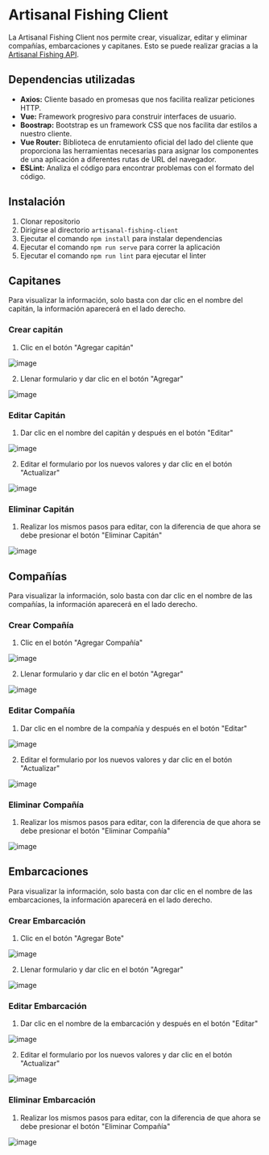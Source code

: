 # Artisanal Fishing Client
La Artisanal Fishing Client nos permite crear, visualizar, editar y eliminar compañías, embarcaciones y capitanes. 
Esto se puede realizar gracias a la [Artisanal Fishing API](https://github.com/WollenMoth/artisanal-fishing-api).

## Dependencias utilizadas
- **Axios:** Cliente basado en promesas que nos facilita realizar peticiones HTTP. 
- **Vue:** Framework progresivo para construir interfaces de usuario. 
- **Boostrap:** Bootstrap es un framework CSS que nos facilita dar estilos a nuestro cliente.
- **Vue Router:** Biblioteca de enrutamiento oficial del lado del cliente que proporciona las herramientas necesarias para asignar los componentes de una aplicación a diferentes rutas de URL del navegador.
- **ESLint:** Analiza el código para encontrar problemas con el formato del código.

## Instalación
1. Clonar repositorio
2. Dirigirse al directorio `artisanal-fishing-client`
3. Ejecutar el comando `npm install` para instalar dependencias
4. Ejecutar el comando `npm run serve` para correr la aplicación
5. Ejecutar el comando `npm run lint` para ejecutar el linter<br>

## Capitanes
Para visualizar la información, solo basta con dar clic en el nombre del capitán, la información aparecerá en el lado derecho. 

### Crear capitán
1. Clic en el botón "Agregar capitán" 

![image](https://user-images.githubusercontent.com/54995852/168506736-b57601c3-0779-4185-b6cd-4ee5c7401b59.png)

2. Llenar formulario y dar clic en el botón "Agregar"

![image](https://user-images.githubusercontent.com/54995852/168506857-5a5dbab5-3513-4128-ba36-3fb4093fc78b.png)

### Editar Capitán
1. Dar clic en el nombre del capitán y después en el botón "Editar"

![image](https://user-images.githubusercontent.com/54995852/168507271-3f9e828b-c961-4611-aa91-675404ffae65.png)

2. Editar el formulario por los nuevos valores y dar clic en el botón "Actualizar"

![image](https://user-images.githubusercontent.com/54995852/168507580-fecba9fe-050b-40b9-9012-a9d80979bc12.png)

### Eliminar Capitán
1. Realizar los mismos pasos para editar, con la diferencia de que ahora se debe presionar el botón "Eliminar Capitán"

![image](https://user-images.githubusercontent.com/54995852/168507516-feefab0d-6143-4478-9bb4-b8f0b071ea4d.png)

## Compañías
Para visualizar la información, solo basta con dar clic en el nombre de las compañías, la información aparecerá en el lado derecho. 

### Crear Compañía
1. Clic en el botón "Agregar Compañía" 

![image](https://user-images.githubusercontent.com/54995852/168508042-850cf91a-0ecf-47e4-8872-460298bf809f.png)

2. Llenar formulario y dar clic en el botón "Agregar"

![image](https://user-images.githubusercontent.com/54995852/168508070-3b8601dd-e23b-4927-831b-26b6470aaba7.png)

### Editar Compañía
1. Dar clic en el nombre de la compañía y después en el botón "Editar"

![image](https://user-images.githubusercontent.com/54995852/168508151-3dff7734-d5d2-4922-b2c1-5d5813c71001.png)

2. Editar el formulario por los nuevos valores y dar clic en el botón "Actualizar"

![image](https://user-images.githubusercontent.com/54995852/168508233-d8c48779-4fe0-4662-aa75-3e392dfd4d3d.png)

### Eliminar Compañía
1. Realizar los mismos pasos para editar, con la diferencia de que ahora se debe presionar el botón "Eliminar Compañía"

![image](https://user-images.githubusercontent.com/54995852/168508250-98eddd43-b6d0-47b8-ad0b-ba15a4898a13.png)

## Embarcaciones
Para visualizar la información, solo basta con dar clic en el nombre de las embarcaciones, la información aparecerá en el lado derecho. 

### Crear Embarcación
1. Clic en el botón "Agregar Bote" 

![image](https://user-images.githubusercontent.com/54995852/168508509-f1735570-64f6-4d25-8133-920a0a8987ee.png)

2. Llenar formulario y dar clic en el botón "Agregar"

![image](https://user-images.githubusercontent.com/54995852/168508070-3b8601dd-e23b-4927-831b-26b6470aaba7.png)

### Editar Embarcación
1. Dar clic en el nombre de la embarcación y después en el botón "Editar"

![image](https://user-images.githubusercontent.com/54995852/168508755-f1cc5eff-7566-4436-8050-0e2b7c7afd0e.png)


2. Editar el formulario por los nuevos valores y dar clic en el botón "Actualizar"

![image](https://user-images.githubusercontent.com/54995852/168508819-9b83cbcf-e285-48df-9a34-8323c012abb8.png)


### Eliminar Embarcación
1. Realizar los mismos pasos para editar, con la diferencia de que ahora se debe presionar el botón "Eliminar Compañía"

![image](https://user-images.githubusercontent.com/54995852/168508839-1fc77132-d249-49de-96c1-60ca48831ea3.png)
